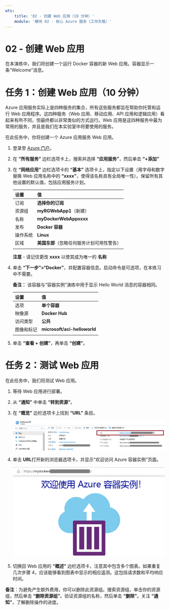 ```yaml
---
wts:
    title: '02 - 创建 Web 应用（10 分钟）'
    module: '模块 02 - 核心 Azure 服务（工作负载）'
---
```

# 02 - 创建 Web 应用

在本演练中，我们将创建一个运行 Docker 容器的新 Web 应用。容器显示一条“Welcome”消息。 

# 任务 1：创建 Web 应用（10 分钟）

Azure 应用服务实际上是四种服务的集合，所有这些服务都旨在帮助你托管和运行 Web 应用程序。这四种服务（Web 应用、移动应用、API 应用和逻辑应用）看起来有所不同，但最终都以非常类似的方式运行。Web 应用是这四种服务中最为常用的服务，并且是我们在本实验室中将要使用的服务。

在此任务中，你将创建一个 Azure 应用服务 Web 应用。 

1. 登录至 [Azure 门户](http://portal.azure.com/)。 

2. 在 **“所有服务”** 边栏选项卡上，搜索并选择 **“应用服务”**，然后单击 **“+添加”**

3. 在 **“网络应用”** 边栏选项卡的 **“基本”** 选项卡上，指定以下设置（用字母和数字替换 Web 应用名称中的 **“xxxx”**，使得该名称具有全局唯一性）。保留所有其他设置的默认值，包括应用服务计划。 

    | 设置 | 值 |
    | -- | -- |
    | 订阅 | **选择你的订阅** |
    | 资源组 | **myRGWebApp1**（新建） |
    | 名称 | **myDockerWebAppxxxx** |
    | 发布 | **Docker 容器** |
    | 操作系统 | **Linux** |
    | 区域 | **美国东部**（忽略任何服务计划可用性警告） |
    | | |	
    
    **注意** - 请记住更改 **xxxx** 以使其成为唯一的 **名称**

4. 单击 **“下一步”>“Docker”**，并配置容器信息。启动命令是可选项，在本练习中不需要。 

    **备注：** 该容器与“容器实例”演练中用于显示 Hello World 消息的容器相同。 

    | 设置 | 值 |
    | -- | -- |
    | 选项 | **单个容器** |
    | 映像源 | **Docker Hub** |
    | 访问类型 | **公共** |
    | 图像和标记 | **microsoft/aci-helloworld** |
    | | |	


5. 单击 **“查看 + 创建”**，再单击 **“创建”**。 

# 任务 2：测试 Web 应用

在此任务中，我们将测试 Web 应用。

1. 等待 Web 应用进行部署。

2. 从 **“通知”** 中单击 **“转到资源”**。 

3. 在 **“概览”** 边栏选项卡上找到 **“URL”** 条目。 

    ![Web 应用“属性”边栏选项卡的屏幕截图。突出显示 URL。](../images/0801.png)

4. 单击 **URL**打开新的浏览器选项卡，并显示“欢迎访问 Azure 容器实例”页面。

    ![“欢迎访问 Azure 容器实例”页面的屏幕截图。](../images/0802.png)

5. 切换回 Web 应用的 **“概述”** 边栏选项卡，注意其中包含多个图表。如果重复几次步骤 4，应该能够看到图表中显示的相应遥测。这包括请求数和平均响应时间。 

**备注**：为避免产生额外费用，你可以删除此资源组。搜索资源组，单击你的资源组，然后单击 **“删除资源组”**。验证资源组的名称，然后单击 **“删除”**。关注 **“通知”**，了解删除操作的进度。

